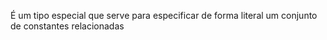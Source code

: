 É um tipo especial que serve para especificar de forma literal um
conjunto de constantes relacionadas
